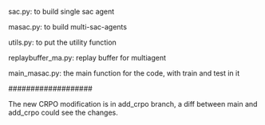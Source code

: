 sac.py: to build single sac agent

masac.py: to build multi-sac-agents

utils.py: to put the utility function

replaybuffer_ma.py: replay buffer for multiagent

main_masac.py: the main function for the code, with train and test in it

###################

The new CRPO modification is in add_crpo branch, a diff between main and add_crpo could see the changes.
